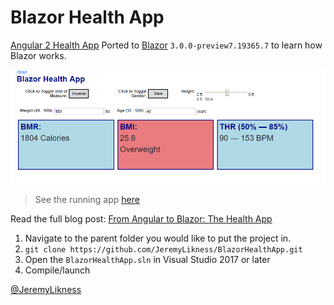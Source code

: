 # Blazor Health App

[Angular 2 Health App](https://github.com/JeremyLikness/Angular2HealthApp) Ported to [Blazor](https://blazor.net) `3.0.0-preview7.19365.7` to learn how Blazor works.

![Screenshot](./splash.png)

> See the running app [here](https://blazorhealthapp.z5.web.core.windows.net/)

Read the full blog post: [From Angular to Blazor: The Health App](https://jlik.me/ewt)

1. Navigate to the parent folder you would like to put the project in.
2. `git clone https://github.com/JeremyLikness/BlazorHealthApp.git`
3. Open the `BlazorHealthApp.sln` in Visual Studio 2017 or later
4. Compile/launch

[@JeremyLikness](https://twitter.com/JeremyLikness)
